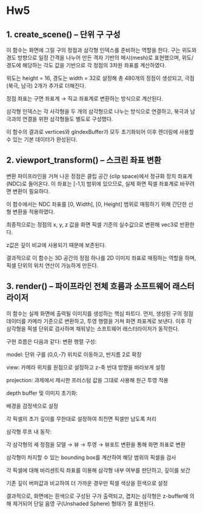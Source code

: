 # Hw5

## 1. create_scene() – 단위 구 구성
이 함수는 화면에 그릴 구의 정점과 삼각형 인덱스를 준비하는 역할을 한다. 구는 위도와 경도 방향으로 일정 간격을 나누어 만든 격자 기반의 메시(mesh)로 표현했으며, 위도/경도에 해당하는 각도 값을 기반으로 각 정점의 3차원 좌표를 계산하였다.

위도는 height = 16, 경도는 width = 32로 설정해 총 480개의 정점이 생성되고, 극점(북극, 남극) 2개가 추가로 더해진다.

정점 좌표는 구면 좌표계 → 직교 좌표계로 변환하는 방식으로 계산된다.

삼각형 인덱스는 각 사각형을 두 개의 삼각형으로 나누는 방식으로 연결하고, 북극과 남극과의 연결을 위한 삼각형들도 별도로 구성했다.

이 함수의 결과로 vertices와 gIndexBuffer가 모두 초기화되어 이후 렌더링에 사용할 수 있는 기본 데이터가 완성된다.

## 2. viewport_transform() – 스크린 좌표 변환
변환 파이프라인을 거쳐 나온 정점은 클립 공간 (clip space)에서 정규화 장치 좌표계 (NDC)로 들어온다. 이 좌표는 [-1,1] 범위에 있으므로, 실제 화면 픽셀 좌표계로 바꾸려면 변환이 필요하다.

이 함수에서는 NDC 좌표를 [0, Width], [0, Height] 범위로 매핑하기 위해 간단한 선형 변환을 적용하였다.

최종적으로는 정점의 x, y, z 값을 화면 픽셀 기준의 실수값으로 변환해 vec3로 반환한다.

z값은 깊이 비교에 사용되기 때문에 보존된다.

결과적으로 이 함수는 3D 공간의 정점 하나를 2D 이미지 좌표로 매핑하는 역할을 하며, 픽셀 단위의 위치 연산이 가능하게 만든다.

## 3. render() – 파이프라인 전체 흐름과 소프트웨어 래스터라이저
이 함수는 실제 화면에 출력될 이미지를 생성하는 핵심 파트다. 먼저, 생성된 구의 정점 데이터를 카메라 기준으로 변환하고, 투영 행렬을 거쳐 화면 좌표계로 보낸다. 이후 각 삼각형을 픽셀 단위로 검사하며 채워넣는 소프트웨어 래스터라이저가 동작한다.

구현 흐름은 다음과 같다:
변환 행렬 구성:

model: 단위 구를 (0,0,-7) 위치로 이동하고, 반지름 2로 확장

view: 카메라 위치를 원점으로 설정하고 z-축 반대 방향을 바라보게 설정

projection: 과제에서 제시한 프러스텀 값을 그대로 사용해 원근 투영 적용

depth buffer 및 이미지 초기화:

배경을 검정색으로 설정

각 픽셀의 초기 깊이를 무한대로 설정하여 최전면 픽셀만 남도록 처리

삼각형 루프 내 동작:

각 삼각형의 세 정점을 모델 → 뷰 → 투영 → 뷰포트 변환을 통해 화면 좌표로 변환

삼각형이 차지할 수 있는 bounding box를 계산하여 해당 범위의 픽셀을 검사

각 픽셀에 대해 바리센트릭 좌표를 이용해 삼각형 내부 여부를 판단하고, 깊이를 보간

기존 깊이 버퍼값과 비교하여 더 가까운 경우만 픽셀 색상을 흰색으로 설정

결과적으로, 화면에는 흰색으로 구성된 구가 출력되고, 겹치는 삼각형은 z-buffer에 의해 제거되어 단일 음영 구(Unshaded Sphere) 형태가 잘 표현된다.
